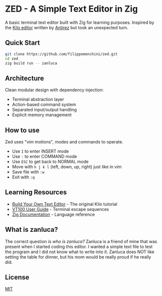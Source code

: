 # ZED - A Simple Text Editor in Zig

A basic terminal text editor built with Zig for learning purposes.
Inspired by the [Kilo editor](https://github.com/antirez/kilo) written by [Antirez](https://github.com/antirez) but took an unexpected turn.

## Quick Start

```bash
git clone https://github.com/filippomenchini/zed.git
cd zed
zig build run -- zanluca
```

## Architecture

Clean modular design with dependency injection:
- Terminal abstraction layer
- Action-based command system  
- Separated input/output handling
- Explicit memory management

## How to use

Zed uses "vim motions", modes and commands to operate.
- Use `I` to enter INSERT mode
- Use `:` to enter COMMAND mode
- Use `ESC` to get back to NORMAL mode
- Move with `h j k l` (left, down, up, right) just like in vim
- Save file with `:w`
- Exit with `:q`

## Learning Resources

- [Build Your Own Text Editor](https://viewsourcecode.org/snaptoken/kilo/) - The original Kilo tutorial
- [VT100 User Guide](https://vt100.net/docs/vt100-ug/) - Terminal escape sequences
- [Zig Documentation](https://ziglang.org/documentation/) - Language reference

## What is zanluca?

The correct question is _who is zanluca?_
Zanluca is a friend of mine that was present when I started coding this editor.
I wanted a simple text file to test the program and I did not know what to write
into it.
Zanluca does NOT like setting the table for dinner, but his mom would be really
proud if he really did.

## License

[MIT](LICENSE)
